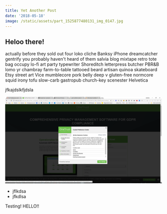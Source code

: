 ```yaml
---
title: Yet Another Post
date: '2018-05-18'
image: /static/assets/part_1525877480131_img_0147.jpg
---
```

## Heloo there!

actually before they sold out four loko cliche Banksy iPhone dreamcatcher gentrify you probably haven't heard of them salvia blog mixtape retro tote bag occupy lo-fi art party typewriter Shoreditch letterpress butcher PBR&B lomo yr chambray farm-to-table tattooed beard artisan quinoa skateboard Etsy street art Vice mumblecore pork belly deep v gluten-free normcore squid irony tofu slow-carb gastropub church-key scenester Helvetica

jfkajdslkfjdsla

![screenshot bro](/static/assets/screenshot-2018-05-14-10.57.29.png)

* jflkdsa
* jfkdlsa

Testing! HELLO!!
